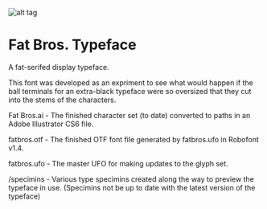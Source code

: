 ![alt tag](https://raw.github.com/mediumjones/fat-bros/master/specimins/fatbros-specimin-01.png)

Fat Bros. Typeface
========

A fat-serifed display typeface.

This font was developed as an expriment to see what would happen if the ball terminals for an extra-black typeface were so oversized that they cut into the stems of the characters.

Fat Bros.ai - The finished character set (to date) converted to paths in an Adobe Illustrator CS6 file.

fatbros.otf - The finished OTF font file generated by fatbros.ufo in Robofont v1.4.

fatbros.ufo - The master UFO for making updates to the glyph set.

/specimins - Various type specimins created along the way to preview the typeface in use. (Specimins not be up to date with the latest version of the typeface)

